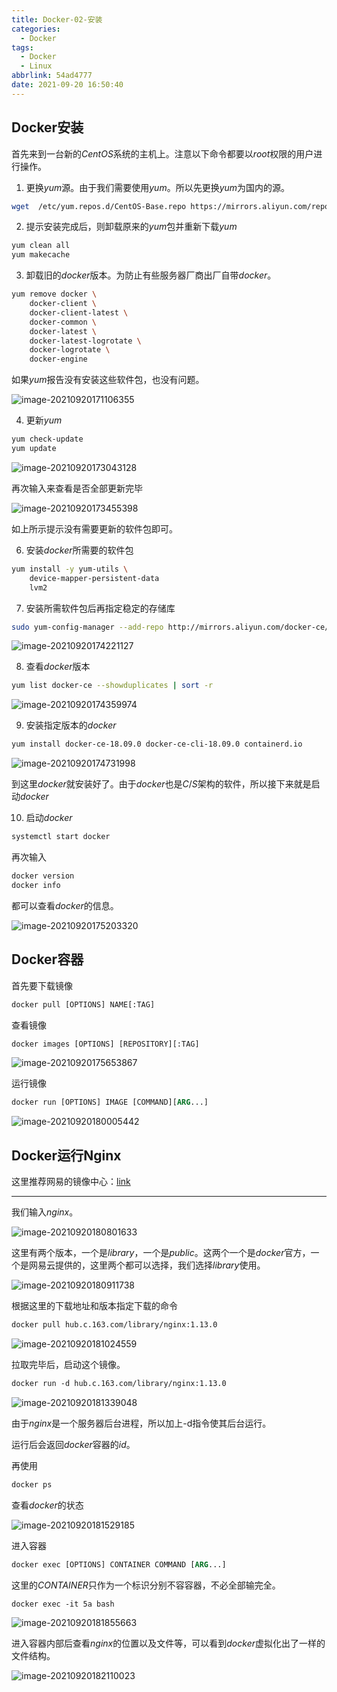 ```yaml
---
title: Docker-02-安装
categories:
  - Docker
tags:
  - Docker
  - Linux
abbrlink: 54ad4777
date: 2021-09-20 16:50:40
---
```


## Docker安装

首先来到一台新的$CentOS$系统的主机上。注意以下命令都要以$root$权限的用户进行操作。

1. 更换$yum$源。由于我们需要使用$yum$。所以先更换$yum$为国内的源。

```bash
wget  /etc/yum.repos.d/CentOS-Base.repo https://mirrors.aliyun.com/repo/Centos-7.repo
```

2. 提示安装完成后，则卸载原来的$yum$包并重新下载$yum$

```bash
yum clean all
yum makecache
```

3. 卸载旧的$docker$版本。为防止有些服务器厂商出厂自带$docker$。

```bash
yum remove docker \
	docker-client \
	docker-client-latest \
	docker-common \
	docker-latest \
	docker-latest-logrotate \
	docker-logrotate \
	docker-engine
```

如果$yum$报告没有安装这些软件包，也没有问题。

![image-20210920171106355](https://gitee.com/cao_ziqiang/img/raw/master/20210920171106.png)

4. 更新$yum$

```bash
yum check-update
yum update
```

![image-20210920173043128](https://gitee.com/cao_ziqiang/img/raw/master/20210920173043.png)

再次输入来查看是否全部更新完毕

![image-20210920173455398](https://gitee.com/cao_ziqiang/img/raw/master/20210920173455.png)

如上所示提示没有需要更新的软件包即可。

6. 安装$docker$所需要的软件包

```bash
yum install -y yum-utils \
	device-mapper-persistent-data
	lvm2
```

7. 安装所需软件包后再指定稳定的存储库

```bash
sudo yum-config-manager --add-repo http://mirrors.aliyun.com/docker-ce/linux/centos/docker-ce.repo
```

![image-20210920174221127](https://gitee.com/cao_ziqiang/img/raw/master/20210920174221.png)

8. 查看$docker$版本

```bash
yum list docker-ce --showduplicates | sort -r
```

![image-20210920174359974](https://gitee.com/cao_ziqiang/img/raw/master/20210920174400.png)

9. 安装指定版本的$docker$

```bash
yum install docker-ce-18.09.0 docker-ce-cli-18.09.0 containerd.io
```

![image-20210920174731998](https://gitee.com/cao_ziqiang/img/raw/master/20210920174732.png)

到这里$docker$就安装好了。由于$docker$也是$C/S$架构的软件，所以接下来就是启动$docker$

10. 启动$docker$

```bash
systemctl start docker
```

再次输入

```dockerfile
docker version
docker info
```

都可以查看$docker$的信息。

![image-20210920175203320](https://gitee.com/cao_ziqiang/img/raw/master/20210920175203.png)

## Docker容器

首先要下载镜像

```dockerfile
docker pull [OPTIONS] NAME[:TAG]
```

查看镜像

```dockerfile
docker images [OPTIONS] [REPOSITORY][:TAG]
```

![image-20210920175653867](https://gitee.com/cao_ziqiang/img/raw/master/20210920175653.png)

运行镜像

```dockerfile
docker run [OPTIONS] IMAGE [COMMAND][ARG...]
```

![image-20210920180005442](https://gitee.com/cao_ziqiang/img/raw/master/20210920180005.png)

## Docker运行Nginx

这里推荐网易的镜像中心：[link](https://c.163yun.com/hub#/home)

<hr/>

我们输入$nginx$。

![image-20210920180801633](https://gitee.com/cao_ziqiang/img/raw/master/20210920180801.png)

这里有两个版本，一个是$library$，一个是$public$。这两个一个是$docker$官方，一个是网易云提供的，这里两个都可以选择，我们选择$library$使用。

![image-20210920180911738](https://gitee.com/cao_ziqiang/img/raw/master/20210920180911.png)

根据这里的下载地址和版本指定下载的命令

```dockerfile
docker pull hub.c.163.com/library/nginx:1.13.0
```

![image-20210920181024559](https://gitee.com/cao_ziqiang/img/raw/master/20210920181024.png)

拉取完毕后，启动这个镜像。

```dockerfile
docker run -d hub.c.163.com/library/nginx:1.13.0
```

![image-20210920181339048](https://gitee.com/cao_ziqiang/img/raw/master/20210920181339.png)

由于$nginx$是一个服务器后台进程，所以加上-d指令使其后台运行。

运行后会返回$docker$容器的$id$。

再使用

```dockerfile
docker ps
```

查看$docker$的状态

![image-20210920181529185](https://gitee.com/cao_ziqiang/img/raw/master/20210920181529.png)

进入容器

```dockerfile
docker exec [OPTIONS] CONTAINER COMMAND [ARG...]
```

这里的$CONTAINER$只作为一个标识分别不容容器，不必全部输完全。

```dockerfile
docker exec -it 5a bash
```

![image-20210920181855663](https://gitee.com/cao_ziqiang/img/raw/master/20210920181855.png)

进入容器内部后查看$nginx$的位置以及文件等，可以看到$docker$虚拟化出了一样的文件结构。

![image-20210920182110023](https://gitee.com/cao_ziqiang/img/raw/master/20210920182110.png)